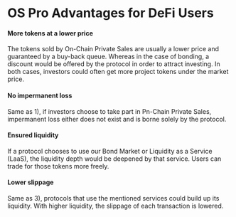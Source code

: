 # OS Pro Advantages for DeFi Users

#### More tokens at a lower price

The tokens sold by On-Chain Private Sales are usually a lower price and guaranteed by a buy-back queue. Whereas in the case of bonding, a discount would be offered by the protocol in order to attract investing. In both cases, investors could often get more project tokens under the market price.

#### No impermanent loss

Same as 1), if investors choose to take part in Pn-Chain Private Sales, impermanent loss either does not exist and is borne solely by the protocol.

#### Ensured liquidity

If a protocol chooses to use our Bond Market or Liquidity as a Service (LaaS), the liquidity depth would be deepened by that service. Users can trade for those tokens more freely.

#### Lower slippage

Same as 3), protocols that use the mentioned services could build up its liquidity. With higher liquidity, the slippage of each transaction is lowered.
